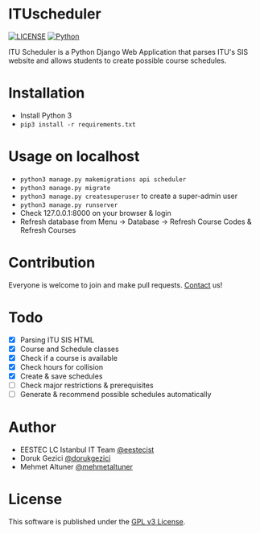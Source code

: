 # ITUscheduler
[![LICENSE](https://img.shields.io/badge/license-GPLv3-blue.svg)](LICENSE) [![Python](https://img.shields.io/badge/language-python3-blue.svg)](#)

ITU Scheduler is a Python Django Web Application that parses ITU's SIS website and allows students to create possible course schedules.

# Installation
- Install Python 3
- `pip3 install -r requirements.txt`

# Usage on localhost
- `python3 manage.py makemigrations api scheduler`
- `python3 manage.py migrate`
- `python3 manage.py createsuperuser` to create a super-admin user
- `python3 manage.py runserver`
- Check 127.0.0.1:8000 on your browser & login
- Refresh database from Menu -> Database -> Refresh Course Codes & Refresh Courses

# Contribution
Everyone is welcome to join and make pull requests. [Contact](http://ituscheduler.com/contact) us!

# Todo
- [x] Parsing ITU SIS HTML
- [x] Course and Schedule classes
- [x] Check if a course is available
- [x] Check hours for collision
- [x] Create & save schedules
- [ ] Check major restrictions & prerequisites
- [ ] Generate & recommend possible schedules automatically

# Author
- EESTEC LC Istanbul IT Team [@eestecist](https://github.com/EESTECist)
- Doruk Gezici [@dorukgezici](https://github.com/dorukgezici)
- Mehmet Altuner [@mehmetaltuner](https://github.com/mehmetaltuner)

# License
This software is published under the [GPL v3 License](LICENSE).
